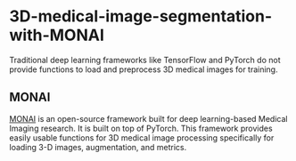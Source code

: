 # 3D-medical-image-segmentation-with-MONAI

Traditional deep learning frameworks like TensorFlow and PyTorch do not provide 
functions to load and preprocess 3D medical images for training.  

## MONAI
[MONAI](https://monai.io/) is an open-source framework built for deep learning-based Medical Imaging research. It is built on top of PyTorch. 
This framework provides easily usable functions for 3D medical image processing specifically for loading 3-D images, augmentation, and metrics.   
